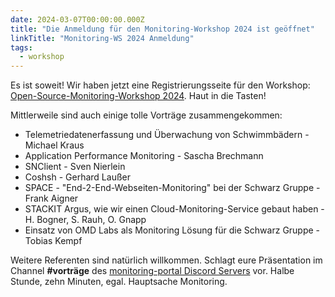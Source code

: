 ```yaml
---
date: 2024-03-07T00:00:00.000Z
title: "Die Anmeldung für den Monitoring-Workshop 2024 ist geöffnet"
linkTitle: "Monitoring-WS 2024 Anmeldung"
tags:
  - workshop
---
```

Es ist soweit! Wir haben jetzt eine Registrierungsseite für den Workshop: [Open-Source-Monitoring-Workshop 2024](https://eveeno.com/292154783). Haut in die Tasten!

Mittlerweile sind auch einige tolle Vorträge zusammengekommen:
* Telemetriedatenerfassung und Überwachung von Schwimmbädern - Michael Kraus
* Application Performance Monitoring - Sascha Brechmann
* SNClient - Sven Nierlein
* Coshsh - Gerhard Laußer
* SPACE - "End-2-End-Webseiten-Monitoring" bei der Schwarz Gruppe - Frank Aigner
* STACKIT Argus, wie wir einen Cloud-Monitoring-Service gebaut haben - H. Bogner, S. Rauh, O. Gnapp
* Einsatz von OMD Labs als Monitoring Lösung für die Schwarz Gruppe - Tobias Kempf

Weitere Referenten sind natürlich willkommen. Schlagt eure Präsentation im Channel **#vorträge** des [monitoring-portal Discord Servers](https://discord.gg/jDfPZ63FcJ) vor.
Halbe Stunde, zehn Minuten, egal. Hauptsache Monitoring.
